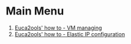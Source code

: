 Main Menu
=========

1. [Euca2ools' how to - VM managing](user_guide_VMs.html)
1. [Euca2ools' how to - Elastic IP configuration](user_guide_elastic_IP.html)
